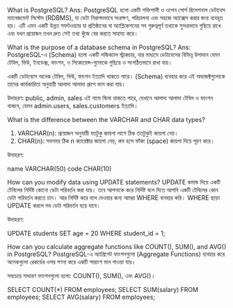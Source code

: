 What is PostgreSQL?
Ans: PostgreSQL হলো একটি শক্তিশালী ও ওপেন সোর্স রিলেশনাল ডেটাবেস ম্যানেজমেন্ট সিস্টেম (RDBMS), যা ডেটা নিরাপদভাবে সংরক্ষণ, পরিচালনা এবং সহজে অ্যাক্সেস করার জন্য ব্যবহৃত হয়। এটি এমন একটি উন্নত সফটওয়্যার যা প্রতিষ্ঠানের বা অ্যাপ্লিকেশনের সব গুরুত্বপূর্ণ তথ্যকে সুন্দরভাবে গুছিয়ে রাখে এবং যখন প্রয়োজন তখন দ্রুত সেই তথ্য খুঁজে বের করতে সাহায্য করে।

What is the purpose of a database schema in PostgreSQL?
Ans: PostgreSQL-এ (Schema) হলো একটি লজিক্যাল স্ট্রাকচার, যার মাধ্যমে ডেটাবেসের বিভিন্ন উপাদান যেমন টেবিল, ভিউ, ইনডেক্স, ফাংশন, ও সিকোয়েন্স-গুলোকে গুছিয়ে ও সংগঠিতভাবে রাখা যায়।

একটি ডেটাবেসে অনেক টেবিল, ভিউ, ফাংশন ইত্যাদি থাকতে পারে। (Schema) ব্যবহার করে এই অবজেক্টগুলোকে তাদের কার্যকারিতা অনুযায়ী আলাদা আলাদা গ্রুপে ভাগ করা যায়।

উদাহরণ: public, admin, sales এই নামে স্কিমা থাকতে পারে, যেখানে আলাদা আলাদা টেবিল ও ফাংশন থাকবে, যেমন admin.users, sales.customers ইত্যাদি।

What is the difference between the VARCHAR and CHAR data types?
1. VARCHAR(n): প্রয়োজন অনুযায়ী যতটুকু জায়গা লাগে ঠিক ততটুকুই জায়গা নেয়।
2. CHAR(n): সবসময় ঠিক n ক্যারেক্টার জায়গা নেয়, কম হলে ফাঁকা (space) জায়গা দিয়ে পূরণ করে।

উদাহরণ:

name VARCHAR(50)
code CHAR(10)

How can you modify data using UPDATE statements?
UPDATE কমান্ড দিয়ে একটি টেবিলের নির্দিষ্ট কোনো ডেটা পরিবর্তন করা যায়। তবে আপনাকে করে নির্দিষ্ট বলে দিতে আপনি একটি টেবিলের কোন ডেটা পরিবর্তন করতে চান। আর নির্দিষ্ট করে বলে দেওয়ার জন্য আমরা WHERE ব্যবহার করি। WHERE ছাড়া UPDATE করলে সব ডেটা পরিবর্তন হয়ে যাবে।

উদাহরণ:

UPDATE students SET age = 20 WHERE student_id = 1;

How can you calculate aggregate functions like COUNT(), SUM(), and AVG() in PostgreSQL?
PostgreSQL-এ অ্যাগ্রিগেট ফাংশনগুলো (Aggregate Functions) ব্যবহার করে অনেকগুলো রেকর্ডের ওপর গণনা করে একটি সারাংশ মান পাওয়া যায়।

সবচেয়ে সাধারণ ফাংশনগুলো হলো: COUNT(), SUM(), এবং AVG()।

SELECT COUNT(*) FROM employees;
SELECT SUM(salary) FROM employees;
SELECT AVG(salary) FROM employees;